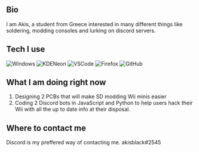 ## Bio

I am Akis, a student from Greece interested in many different things like soldering, modding consoles and lurking on discord servers. 

## Tech I use

![Windows](https://img.shields.io/badge/Windows%2010-20H2-00a4ef?style=for-the-badge&logo=Windows)
![KDENeon](https://img.shields.io/static/v1?label=KDENeon&message=20.10&style=for-the-badge&color=272727&logo=KDE)
![VSCode](https://img.shields.io/static/v1?label=VSCode&message=User&style=for-the-badge&color=007ACC&logo=Visual-Studio-Code)
![Firefox](https://www.shields.io/badge/Firefox-stable-FF9500?logo=firefox&style=for-the-badge)
![GitHub](https://img.shields.io/badge/GitHub-akisblack-000000?style=for-the-badge&logo=Github)

## What I am doing right now

1. Designing 2 PCBs that will make SD modding Wii minis easier
2. Coding 2 Discord bots in JavaScript and Python to help users hack their Wii with all the up to date info at their disposal.

## Where to contact me

Discord is my preffered way of contacting me. akisblack#2545





